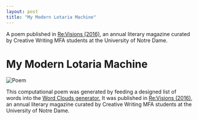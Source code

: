 ```yaml
---
layout: post
title: "My Modern Lotaria Machine"
---
```


A poem published in [Re:Visions (2016)](https://issuu.com/nd_mfa_creative_writing/docs/revisions2017), an annual literary magazine curated by Creative Writing MFA students at the University of Notre Dame.

# My Modern Lotaria Machine

![Poem](/portfolio/assets/images/lotaria.PNG "My Modern Lotaria Machine")

This computational poem was generated by feeding a designed list of words into the [Word Clouds generator.](https://www.wordclouds.com/) It was published in [Re:Visions (2016)](https://issuu.com/nd_mfa_creative_writing/docs/revisions_2016_layout_final), an annual literary magazine curated by Creative Writing MFA students at the University of Notre Dame.